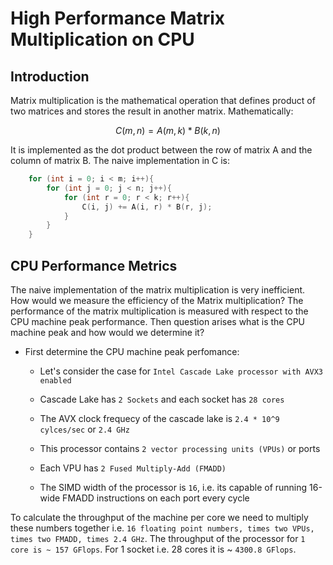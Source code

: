 # High Performance Matrix Multiplication on CPU


## Introduction

Matrix multiplication is the mathematical operation that defines product of two matrices and stores the result in another matrix. Mathematically:

```math
	
	C(m, n) = A(m, k) * B(k, n)

```

It is implemented as the dot product between the row of matrix A and the column of matrix B. The naive implementation in C is:

```C
	for (int i = 0; i < m; i++){
		for (int j = 0; j < n; j++){
			for (int r = 0; r < k; r++){
				C(i, j) += A(i, r) * B(r, j);
			}
		}
	}
```


## CPU Performance Metrics

The naive implementation of the matrix multiplication is very inefficient. How would we measure the efficiency of the Matrix multiplication? The performance of the matrix multiplication is measured with respect to the CPU machine peak performance. Then question arises what is the CPU machine peak and how would we determine it? 

* First determine the CPU machine peak perfomance:

	- Let's consider the case for `Intel Cascade Lake processor with AVX3 enabled`

	- Cascade Lake has `2 Sockets` and each socket has `28 cores`

	- The AVX clock frequecy of the cascade lake is `2.4 * 10^9 cylces/sec` or `2.4 GHz`

	- This processor contains `2 vector processing units (VPUs)` or ports

	- Each VPU has `2 Fused Multiply-Add (FMADD)`  	 

	- The SIMD width of the processor is `16`, i.e. its capable of running 16-wide FMADD instructions on each port every cycle

 To calculate the throughput of the machine per core we need to multiply these numbers together i.e. `16 floating point numbers, times two VPUs, times two FMADD, times 2.4 GHz`. The throughput of the processor for `1 core is ~ 157 GFlops`. For 1 socket i.e. 28 cores it is ~ `4300.8 GFlops`.






